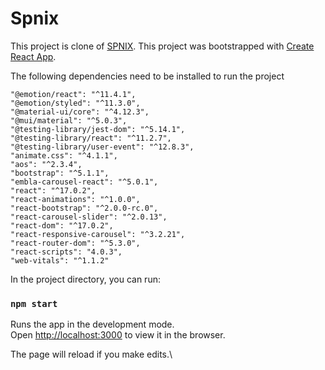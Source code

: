# Spnix
This project is clone of [SPNIX](https://www.spinxdigital.com/).
This project was bootstrapped with [Create React App](https://github.com/facebook/create-react-app).

The following dependencies need to be installed to run the project

    "@emotion/react": "^11.4.1",
    "@emotion/styled": "^11.3.0",
    "@material-ui/core": "^4.12.3",
    "@mui/material": "^5.0.3",
    "@testing-library/jest-dom": "^5.14.1",
    "@testing-library/react": "^11.2.7",
    "@testing-library/user-event": "^12.8.3",
    "animate.css": "^4.1.1",
    "aos": "^2.3.4",
    "bootstrap": "^5.1.1",
    "embla-carousel-react": "^5.0.1",
    "react": "^17.0.2",
    "react-animations": "^1.0.0",
    "react-bootstrap": "^2.0.0-rc.0",
    "react-carousel-slider": "^2.0.13",
    "react-dom": "^17.0.2",
    "react-responsive-carousel": "^3.2.21",
    "react-router-dom": "^5.3.0",
    "react-scripts": "4.0.3",
    "web-vitals": "^1.1.2"

In the project directory, you can run:

### `npm start`

Runs the app in the development mode.\
Open [http://localhost:3000](http://localhost:3000) to view it in the browser.

The page will reload if you make edits.\



